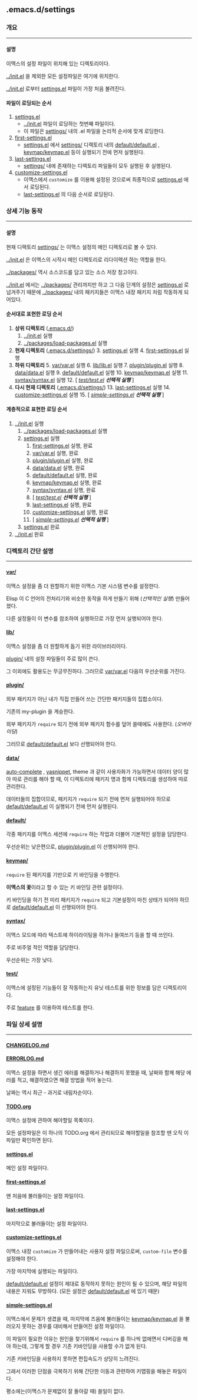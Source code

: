 ## .emacs.d/settings
### 개요
---
#### 설명
이맥스의 설정 파일이 위치해 있는 디렉토리이다.

[../init.el] 을 제외한 모든 설정파일은 여기에 위치한다.

[../init.el] 로부터 [settings.el] 파일이 가장 처음 불려진다.

#### 파일이 로딩되는 순서
1. [settings.el]
   * [../init.el] 파일이 로딩하는 첫번째 파일이다.
   * 이 파일은 [settings/] 내의 .el 파일을 논리적 순서에 맞게 로딩한다.
2. [first-settings.el]
   * [settings.el] 에서 [settings/] 디렉토리 내의 [default/default.el] , [keymap/keymap.el] 등이 실행되기 전에 먼저 실행된다.
3. [last-settings.el]
   * [settings/] 내에 존재하는 디렉토리 파일들이 모두 실행된 후 실행된다.
4. [customize-settings.el]
   * 이맥스에서 `customize` 를 이용해 설정된 것으로써 최종적으로 [settings.el] 에서 로딩된다.
   * [last-settings.el] 의 다음 순서로 로딩된다.

### 상세 기능 동작
---
#### 설명
현재 디렉토리 [settings/] 는 이맥스 설정의 메인 디렉토리로 볼 수 있다.

[../init.el] 은 이맥스의 시작시 메인 디렉토리로 리다이렉션 하는 역할을 한다.

[../packages/] 역시 소스코드를 담고 있는 소스 저장 창고이다.

[../init.el] 에서는 [../packages/] 관리까지만 하고 그 다음 단계의 설정은 [settings.el] 로 넘겨주기 때문에 [../packages/] 내의 패키지들은 이맥스 내장 패키지 처럼 작동하게 되어있다.

#### 순서대로 표현한 로딩 순서

1. **상위 디렉토리** ([.emacs.d/])
   1. [../init.el] 실행
   2. [../packages/load-packages.el] 실행
2. **현재 디렉토리** ([.emacs.d/settings/])
   3. [settings.el] 실행
   4. [first-settings.el] 실행
3. **하위 디렉토리**
   5. [var/var.el] 실행
   6. [lib/lib.el] 실행
   7. [plugin/plugin.el] 실행
   8. [data/data.el] 실행
   9. [default/default.el] 실행
   10. [keymap/keymap.el] 실행
   11. [syntax/syntax.el] 실행
   12. \[ _[test/test.el]_ ***선택적 실행*** \]
4. **다시 현재 디렉토리** ([.emacs.d/settings/])
   13. [last-settings.el] 실행
   14. [customize-settings.el] 실행
   15. \[ _[simple-settings.el]_ ***선택적 실행*** \]

#### 계층적으로 표현한 로딩 순서

1. [../init.el] 실행
   1. [../packages/load-packages.el] 실행
   2. [settings.el] 실행
	  1. [first-settings.el] 실행, 완료
	  2. [var/var.el] 실행, 완료
	  3. [plugin/plugin.el] 실행, 완료
	  4. [data/data.el] 실행, 완료
	  5. [default/default.el] 실행, 완료
	  6. [keymap/keymap.el] 실행, 완료
	  7. [syntax/syntax.el] 실행, 완료
	  8. \[ _[test/test.el]_ ***선택적 실행*** \]
	  9. [last-settings.el] 실행, 완료
	  10. [customize-settings.el] 실행, 완료
	  11. \[ _[simple-settings.el]_ ***선택적 실행*** \]
   3. [settings.el] 완료
2. [../init.el] 완료

### 디렉토리 간단 설명
---
#### [var/]
이맥스 설정을 좀 더 원할하기 위한 이맥스 기본 시스템 변수를 설정한다.

Elisp 이 C 언어의 전처리기와 비슷한 동작을 하게 만들기 위해 (*선택적인 실행*) 만들어 졌다.

다른 설정들이 이 변수를 참조하여 실행하므로 가장 먼저 실행되어야 한다.

#### [lib/]
이맥스 설정을 좀 더 원할하게 돕기 위한 라이브러리이다.

[plugin/] 내의 설정 파일들이 주로 많이 쓴다.

그 이외에도 활용도는 무긍무진하다. 그러므로 [var/var.el] 다음의 우선순위를 가진다.

#### [plugin/]
외부 패키지가 아닌 내가 직접 만들어 쓰는 간단한 패키지들의 집합소이다.

기존의 my-plugin 을 계승한다.

외부 패키지가 `require` 되기 전에 외부 패키지 함수를 덮어 쓸때에도 사용한다. (*오버라이딩*)

그러므로 [default/default.el] 보다 선행되어야 한다.

#### [data/]
[auto-complete] , [yasnippet], theme 과 같이 사용자화가 가능하면서 데이터 양이 많아 따로 관리를 해야 할 때, 이 디렉토리에 패키지 명과 함께 디렉토리를 생성하여 따로 관리한다.

데이터들의 집합이므로, 패키지가 `require` 되기 전에 먼저 실행되어야 하므로 [default/default.el] 이 실행되기 전에 먼저 실행된다.

#### [default/]
각종 패키지를 이맥스 세션에 `require` 하는 작업과 더불어 기본적인 설정을 담당한다.

우선순위는 낮은편으로, [plugin/plugin.el] 이 선행되어야 한다.

#### [keymap/]
`require` 된 패키지를 기반으로 키 바인딩을 수행한다.

**이맥스의 꽃**이라고 할 수 있는 키 바인딩 관련 설정이다.

키 바인딩을 하기 전 미리 패키지가 `require` 되고 기본설정이 마친 상태가 되어야 하므로 [default/default.el] 이 선행되어야 한다.

#### [syntax/]
이맥스 모드에 따라 텍스트에 하이라이팅을 하거나 들여쓰기 등을 할 때 쓰인다.

주로 비주얼 적인 역할을 담당한다.

우선순위는 가장 낮다.

#### [test/]
이맥스에 설정된 기능들이 잘 작동하는지 유닛 테스트를 위한 정보를 담은 디렉토리이다.

주로 [feature] 를 이용하여 테스트를 한다.

### 파일 상세 설명
---
#### [CHANGELOG.md]

#### [ERRORLOG.md]
이맥스 설정을 하면서 생긴 에러를 해결하거나 해결하지 못했을 때, 날짜와 함께 해당 에러를 적고, 해결하였으면 해결 방법을 적어 놓는다.

날짜는 역시 최근 - 과거로 내림차순이다.

#### [TODO.org]
이맥스 설정에 관하여 해야할일 목록이다.

모든 설정파일은 이 하나의 TODO.org 에서 관리되므로 해야할일을 참조할 땐 오직 이 파일만 확인하면 된다.

#### [settings.el]
메인 설정 파일이다.

#### [first-settings.el]
맨 처음에 불러들이는 설정 파일이다.

#### [last-settings.el]
마지막으로 불러들이는 설정 파일이다.

#### [customize-settings.el]
이맥스 내장 `customize` 가 만들어내는 사용자 설정 파일으로써, `custom-file` 변수를 설정해야 한다.

가장 마지막에 실행되는 파일이다.

[default/default.el] 설정이 제대로 동작하지 못하는 원인이 될 수 있으며, 해당 파일의 내용은 지워도 무방하다. (모든 설정은 [default/default.el] 에 있기 때문)

#### [simple-settings.el]
이맥스에서 문제가 생겼을 때, 마지막에 즈음에 불러들이는 [keymap/keymap.el] 을 불러오지 못하는 경우를 대비해서 만들어진 설정 파일이다.

이 파일이 필요한 이유는 원인을 찾기위해서 `require` 를 하나씩 없애면서 디버깅을 해야 하는데, 그렇게 할 경우 기존 키바인딩을 사용할 수가 없게 된다.

기존 키바인딩을 사용하지 못하면 편집속도가 상당히 느려진다.

그래서 이러한 단점을 극복하기 위해 간단한 이동과 관련하여 키맵핑을 해놓은 파일이다.

평소에는(이맥스가 문제없이 잘 돌아갈 때) 쓸일이 없다.

<!-- 내부 링크 -->
<!-- 상대 경로 정보 -->
<!-- 상위 디렉토리 정보 -->
[../caches/]: ../caches
[../packages/]: ../packages
[../documents/]: ../documents

<!-- 상위 파일 정보 -->
[../README.md]: ../README.md
[../init.el]: ../init.el
[../search.sh]: ../serach.sh
[../packages/load-packages.el]: ../packages/load-packages.el

<!-- 현재 디렉토리 정보 -->
[settings/]: ./
[data/]: data
[default/]: default
[keymap/]: keymap
[lib/]: lib
[plugin/]: plugin
[syntax/]: syntax
[test/]: test
[var/]: var

<!-- 현재 파일 정보 -->
[CHANGELOG.md]: CHANGELOG.md
[ERRORLOG.md]: ERRORLOG.md
[README.md]: README.md
[TODO.org]: TODO.org
[settings.el]: settings.el
[first-settings.el]: first-settings.el
[last-settings.el]: last-settings.el
[customize-settings.el]: customize-settings.el
[simple-settings.el]: simple-settings.el

<!-- 하위 디렉토리 정보 -->

<!-- 하위 파일 정보 -->
[data/data.el]: data/data.el
[data/README.md]: data/README.md
[default/default.el]: default/default.el
[default/README.md]: default/README.md
[keymap/keymap.el]: keymap/keymap.el
[keymap/README.md]: keymap/README.md
[lib/lib.el]: lib/lib.el
[lib/README.md]: lib/README.md
[plugin/plugin.el]: plugin/plugin.el
[plugin/README.md]: plugin/README.md
[syntax/syntax.el]: syntax/syntax.el
[syntax/README.md]: syntax/README.md
[test/test.el]: test/test.el
[test/README.md]: test/README.md
[var/var.el]: var/var.el
[var/README.md]: var/README.md

<!-- 절대 경로 -->
[.emacs.d/]: ../
[.emacs.d/settings/]: ../settings

<!-- 외부 링크 -->
<!-- Github -->
[auto-complete]: https://github.com/auto-complete/auto-complete
[yasnippet]: https://github.com/capitaomorte/yasnippet
[feature]: https://github.com/michaelklishin/cucumber.el
